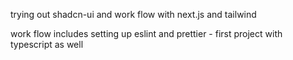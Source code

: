 trying out shadcn-ui and work flow with next.js and tailwind

work flow includes setting up eslint and prettier - first project with typescript as well
